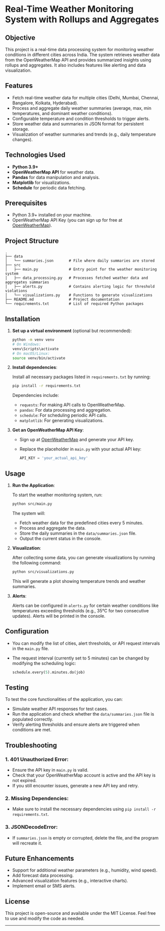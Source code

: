 # Real-Time Weather Monitoring System with Rollups and Aggregates

## Objective

This project is a real-time data processing system for monitoring weather conditions in different cities across India. The system retrieves weather data from the OpenWeatherMap API and provides summarized insights using rollups and aggregates. It also includes features like alerting and data visualization.

## Features

- Fetch real-time weather data for multiple cities (Delhi, Mumbai, Chennai, Bangalore, Kolkata, Hyderabad).
- Process and aggregate daily weather summaries (average, max, min temperatures, and dominant weather conditions).
- Configurable temperature and condition thresholds to trigger alerts.
- Store weather data and summaries in JSON format for persistent storage.
- Visualization of weather summaries and trends (e.g., daily temperature changes).

## Technologies Used

- **Python 3.9+**
- **OpenWeatherMap API** for weather data.
- **Pandas** for data manipulation and analysis.
- **Matplotlib** for visualizations.
- **Schedule** for periodic data fetching.

## Prerequisites

- Python 3.9+ installed on your machine.
- OpenWeatherMap API Key (you can sign up for free at [OpenWeatherMap](https://home.openweathermap.org/users/sign_up)).

## Project Structure

```
.
├── data
│   └── summaries.json       # File where daily summaries are stored
├── src
│   ├── main.py              # Entry point for the weather monitoring system
│   ├── data_processing.py   # Processes fetched weather data and aggregates summaries
│   ├── alerts.py            # Contains alerting logic for threshold violations
│   └── visualizations.py    # Functions to generate visualizations
├── README.md                # Project documentation
└── requirements.txt         # List of required Python packages
```

## Installation

1. **Set up a virtual environment** (optional but recommended):

   ```bash
   python -m venv venv
   # On Windows:
   venv\Scripts\activate
   # On macOS/Linux:
   source venv/bin/activate
   ```

2. **Install dependencies**:

   Install all necessary packages listed in `requirements.txt` by running:

   ```bash
   pip install -r requirements.txt
   ```

   Dependencies include:
   - `requests`: For making API calls to OpenWeatherMap.
   - `pandas`: For data processing and aggregation.
   - `schedule`: For scheduling periodic API calls.
   - `matplotlib`: For generating visualizations.

3. **Get an OpenWeatherMap API Key**:

   - Sign up at [OpenWeatherMap](https://home.openweathermap.org/users/sign_up) and generate your API key.
   - Replace the placeholder in `main.py` with your actual API key:

     ```python
     API_KEY = 'your_actual_api_key'
     ```

## Usage

1. **Run the Application**:

   To start the weather monitoring system, run:

   ```bash
   python src/main.py
   ```

   The system will:
   - Fetch weather data for the predefined cities every 5 minutes.
   - Process and aggregate the data.
   - Store the daily summaries in the `data/summaries.json` file.
   - Output the current status in the console.

2. **Visualization**:

   After collecting some data, you can generate visualizations by running the following command:

   ```bash
   python src/visualizations.py
   ```

   This will generate a plot showing temperature trends and weather summaries.

3. **Alerts**:

   Alerts can be configured in `alerts.py` for certain weather conditions like temperatures exceeding thresholds (e.g., 35°C for two consecutive updates). Alerts will be printed in the console.

## Configuration

- You can modify the list of cities, alert thresholds, or API request intervals in the `main.py` file.
- The request interval (currently set to 5 minutes) can be changed by modifying the scheduling logic:

  ```python
  schedule.every(5).minutes.do(job)
  ```

## Testing

To test the core functionalities of the application, you can:
- Simulate weather API responses for test cases.
- Run the application and check whether the `data/summaries.json` file is populated correctly.
- Verify alerting thresholds and ensure alerts are triggered when conditions are met.

## Troubleshooting

### 1. **401 Unauthorized Error**:
   - Ensure the API key in `main.py` is valid.
   - Check that your OpenWeatherMap account is active and the API key is not expired.
   - If you still encounter issues, generate a new API key and retry.

### 2. **Missing Dependencies**:
   - Make sure to install the necessary dependencies using `pip install -r requirements.txt`.

### 3. **JSONDecodeError**:
   - If `summaries.json` is empty or corrupted, delete the file, and the program will recreate it.

## Future Enhancements

- Support for additional weather parameters (e.g., humidity, wind speed).
- Add forecast data processing.
- Advanced visualization features (e.g., interactive charts).
- Implement email or SMS alerts.

## License

This project is open-source and available under the MIT License. Feel free to use and modify the code as needed.

---
